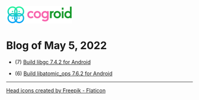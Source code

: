[![cogroid.com](https://github.com/cogroid/resources/raw/main/images/banner/cogroid-48.png)](https://cogroid.com)

# Blog of May 5, 2022

* (7) [Build libgc 7.4.2 for Android](https://cogroid.com/blog/2022/05/05/build-libgc-7.4.2-for-android)

* (6) [Build libatomic_ops 7.6.2 for Android](https://cogroid.com/blog/2022/05/05/build-libatomic_ops-7.6.2-for-android)

---
[Head icons created by Freepik - Flaticon](https://www.flaticon.com/free-icons/head)
